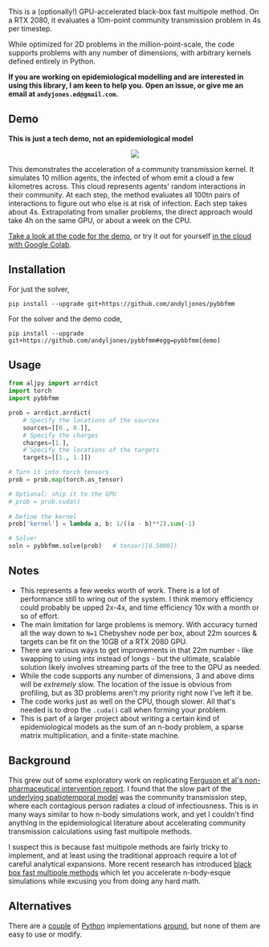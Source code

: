 This is a (optionally!) GPU-accelerated black-box fast multipole method. On a RTX 2080, it evaluates a 10m-point community transmission problem in 4s per timestep.

While optimized for 2D problems in the million-point-scale, the code supports problems with any number of dimensions, with arbitrary kernels defined entirely in Python.

**If you are working on epidemiological modelling and are interested in using this library, I am keen to help you. Open an issue, or give me an email at `andyjones.ed@gmail.com`.**

## Demo

**This is just a tech demo, not an epidemiological model**

<p align="center"><img src="pybbfmm/demo/demo.gif"></p>

This demonstrates the acceleration of a community transmission kernel. It simulates 10 million agents, the infected of whom emit a cloud a few kilometres across. This cloud represents agents' random interactions in their community. At each step, the method evaluates all 100tn pairs of interactions to figure out who else is at risk of infection. Each step takes about 4s. Extrapolating from smaller problems, the direct approach would take 4h on the same GPU, or about a week on the CPU.

[Take a look at the code for the demo](pybbfmm/demo/__init__.py), or try it out for yourself [in the cloud with Google Colab](https://colab.research.google.com/drive/1Xsmru2czbfVpzGc1e5IW8BOgLmJXBUmN).

## Installation
For just the solver,
```
pip install --upgrade git+https://github.com/andyljones/pybbfmm
```
For the solver and the demo code,
```
pip install --upgrade git+https://github.com/andyljones/pybbfmm#egg=pybbfmm[demo]
```

## Usage
```python
from aljpy import arrdict
import torch
import pybbfmm

prob = arrdict.arrdict(
    # Specify the locations of the sources
    sources=[[0., 0.]],
    # Specify the charges
    charges=[1.],
    # Specify the locations of the targets
    targets=[[1., 1.]])

# Turn it into torch tensors
prob = prob.map(torch.as_tensor)

# Optional: ship it to the GPU
# prob = prob.cuda()
    
# Define the kernel
prob['kernel'] = lambda a, b: 1/((a - b)**2).sum(-1)

# Solve!
soln = pybbfmm.solve(prob)   # tensor([0.5000])
```

## Notes
* This represents a few weeks worth of work. There is a lot of performance still to wring out of the system. I think memory efficiency could probably be upped 2x-4x, and time efficiency 10x with a month or so of effort.
* The main limitation for large problems is memory. With accuracy turned all the way down to `N=1` Chebyshev node per box, about 22m sources & targets can be fit on the 10GB of a RTX 2080 GPU.
* There are various ways to get improvements in that 22m number - like swapping to using ints instead of longs - but the ultimate, scalable solution likely involves streaming parts of the tree to the GPU as needed.
* While the code supports any number of dimensions, 3 and above dims will be _extremely_ slow. The location of the issue is obvious from profiling, but as 3D problems aren't my priority right now I've left it be. 
* The code works just as well on the CPU, though slower. All that's needed is to drop the `.cuda()` call when forming your problem.
* This is part of a larger project about writing a certain kind of epidemiological models as the sum of an n-body problem, a sparse matrix multiplication, and a finite-state machine.

## Background
This grew out of some exploratory work on replicating [Ferguson et al's non-pharmaceutical intervention report](https://www.imperial.ac.uk/media/imperial-college/medicine/sph/ide/gida-fellowships/Imperial-College-COVID19-NPI-modelling-16-03-2020.pdf). I found that the slow part of the [underlying spatiotemporal model](https://static-content.springer.com/esm/art%3A10.1038%2Fnature04795/MediaObjects/41586_2006_BFnature04795_MOESM28_ESM.pdf) was the community transmission step, where each contagious person radiates a cloud of infectiousness. This is in many ways similar to how n-body simulations work, and yet I couldn't find anything in the epidemiological literature about accelerating community transmission calculations using fast multipole methods.

I suspect this is because fast multipole methods are fairly tricky to implement, and at least using the traditional approach require a lot of careful analytical expansions. More recent research has introduced [black box fast multipole methods](https://mc.stanford.edu/cgi-bin/images/f/fa/Darve_bbfmm_2009.pdf) which let you accelerate n-body-esque simulations while excusing you from doing any hard math.

## Alternatives
There are a [couple](https://github.com/sivaramambikasaran/BBFMM2D) of [Python](https://github.com/DrFahdSiddiqui/bbFMM2D-Python) implementations [around](https://github.com/ruoxi-wang/PBBFMM3D), but none of them are easy to use or modify.
